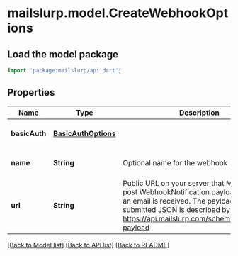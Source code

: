# mailslurp.model.CreateWebhookOptions

## Load the model package
```dart
import 'package:mailslurp/api.dart';
```

## Properties
Name | Type | Description | Notes
------------ | ------------- | ------------- | -------------
**basicAuth** | [**BasicAuthOptions**](BasicAuthOptions) |  | [optional] [default to null]
**name** | **String** | Optional name for the webhook | [optional] [default to null]
**url** | **String** | Public URL on your server that MailSlurp can post WebhookNotification payload to when an email is received. The payload of the submitted JSON is described by https://api.mailslurp.com/schemas/webhook-payload | [optional] [default to null]

[[Back to Model list]](../README#documentation-for-models) [[Back to API list]](../README#documentation-for-api-endpoints) [[Back to README]](../README)


